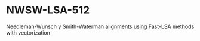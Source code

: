 # NWSW-LSA-512
Needleman-Wunsch y Smith-Waterman alignments using Fast-LSA methods with vectorization
